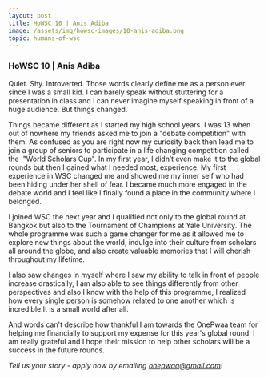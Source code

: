 ```yaml
---
layout: post
title: HoWSC 10 | Anis Adiba
image: /assets/img/howsc-images/10-anis-adiba.png
topic: humans-of-wsc
---
```


### HoWSC 10 | Anis Adiba

Quiet. Shy. Introverted. Those words clearly define me as a person ever since I
was a small kid. I can barely speak without stuttering for a presentation in
class and I can never imagine myself speaking in front of a huge audience. But
things changed.

Things became different as I started my high school years. I was 13 when out of
nowhere my friends asked me to join a "debate competition" with them. As
confused as you are right now my curiosity back then lead me to join a group of
seniors to participate in a life changing competition called the  "World
Scholars Cup". In my first year, I didn’t even make it to the global rounds but
then I gained what I needed most, experience. My first experience in WSC changed
me and showed me my inner self who had been hiding under her shell of fear. I
became much more engaged in the debate world and I feel like I finally found a
place in the community where I belonged.

I joined WSC the next year and I qualified not only to the global round at
Bangkok but also to the Tournament of Champions at Yale University. The whole
programme was such a game changer for me as it allowed me to explore new things
about the world, indulge into their culture from scholars all around the globe,
and also create valuable memories that I will cherish throughout my lifetime.

I also saw changes in myself where I saw my ability to talk in front of people
increase drastically, I am also able to see things differently from other
perspectives and also I know with the help of this programme, I realized how
every single person is somehow related to one another which is incredible.It is
a small world after all.

And words can't describe how thankful I am towards the OnePwaa team for helping
me financially to support my expense for this year's global round. I am really
grateful and I hope their mission to help other scholars will be a success in
the future rounds.

_Tell us your story - apply now by emailing
[onepwaa@gmail.com](mailto:onepwaa@gmail.com)!_
